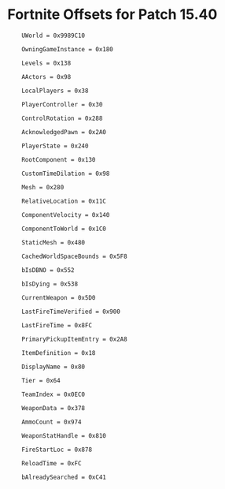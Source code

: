
# Fortnite Offsets for Patch 15.40


		UWorld = 0x9989C10
                
		OwningGameInstance = 0x180
                
		Levels = 0x138
                
		AActors = 0x98
                
		LocalPlayers = 0x38
                
		PlayerController = 0x30
                
		ControlRotation = 0x288
                
		AcknowledgedPawn = 0x2A0
                
		PlayerState = 0x240
                
		RootComponent = 0x130
                
		CustomTimeDilation = 0x98
                
		Mesh = 0x280
                
		RelativeLocation = 0x11C
                
		ComponentVelocity = 0x140
                
		ComponentToWorld = 0x1C0
                
		StaticMesh = 0x480 
                
		CachedWorldSpaceBounds = 0x5F8
                
		bIsDBNO = 0x552
                
		bIsDying = 0x538
                
		CurrentWeapon = 0x5D0
                
		LastFireTimeVerified = 0x900
                
		LastFireTime = 0x8FC
                
		PrimaryPickupItemEntry = 0x2A8
                
		ItemDefinition = 0x18
                
		DisplayName = 0x80
                
		Tier = 0x64
                
		TeamIndex = 0x0EC0
                
		WeaponData = 0x378
                
		AmmoCount = 0x974
                
		WeaponStatHandle = 0x810
                
		FireStartLoc = 0x878
                
		ReloadTime = 0xFC
                
		bAlreadySearched = 0xC41



